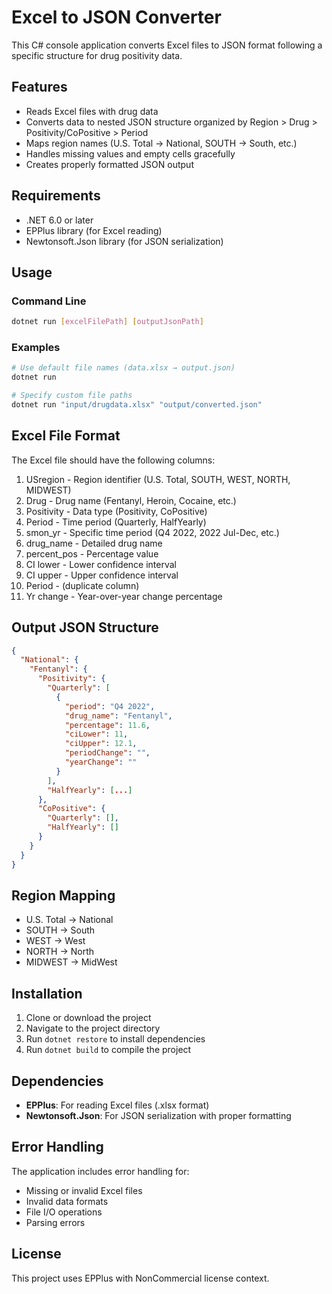# Excel to JSON Converter

This C# console application converts Excel files to JSON format following a specific structure for drug positivity data.

## Features

- Reads Excel files with drug data
- Converts data to nested JSON structure organized by Region > Drug > Positivity/CoPositive > Period
- Maps region names (U.S. Total → National, SOUTH → South, etc.)
- Handles missing values and empty cells gracefully
- Creates properly formatted JSON output

## Requirements

- .NET 6.0 or later
- EPPlus library (for Excel reading)
- Newtonsoft.Json library (for JSON serialization)

## Usage

### Command Line
```bash
dotnet run [excelFilePath] [outputJsonPath]
```

### Examples
```bash
# Use default file names (data.xlsx → output.json)
dotnet run

# Specify custom file paths
dotnet run "input/drugdata.xlsx" "output/converted.json"
```

## Excel File Format

The Excel file should have the following columns:
1. USregion - Region identifier (U.S. Total, SOUTH, WEST, NORTH, MIDWEST)
2. Drug - Drug name (Fentanyl, Heroin, Cocaine, etc.)
3. Positivity - Data type (Positivity, CoPositive)
4. Period - Time period (Quarterly, HalfYearly)
5. smon_yr - Specific time period (Q4 2022, 2022 Jul-Dec, etc.)
6. drug_name - Detailed drug name
7. percent_pos - Percentage value
8. CI lower - Lower confidence interval
9. CI upper - Upper confidence interval
10. Period - (duplicate column)
11. Yr change - Year-over-year change percentage

## Output JSON Structure

```json
{
  "National": {
    "Fentanyl": {
      "Positivity": {
        "Quarterly": [
          {
            "period": "Q4 2022",
            "drug_name": "Fentanyl",
            "percentage": 11.6,
            "ciLower": 11,
            "ciUpper": 12.1,
            "periodChange": "",
            "yearChange": ""
          }
        ],
        "HalfYearly": [...]
      },
      "CoPositive": {
        "Quarterly": [],
        "HalfYearly": []
      }
    }
  }
}
```

## Region Mapping

- U.S. Total → National
- SOUTH → South  
- WEST → West
- NORTH → North
- MIDWEST → MidWest

## Installation

1. Clone or download the project
2. Navigate to the project directory
3. Run `dotnet restore` to install dependencies
4. Run `dotnet build` to compile the project

## Dependencies

- **EPPlus**: For reading Excel files (.xlsx format)
- **Newtonsoft.Json**: For JSON serialization with proper formatting

## Error Handling

The application includes error handling for:
- Missing or invalid Excel files
- Invalid data formats
- File I/O operations
- Parsing errors

## License

This project uses EPPlus with NonCommercial license context.
